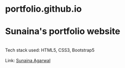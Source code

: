 # portfolio.github.io

# Sunaina's portfolio website
<br>
Tech stack used: HTML5, CSS3, Bootstrap5
<br><br>
Link: <a href="https://sunainacode.github.io/portfolio.github.io/"> Sunaina Agarwal </a>
